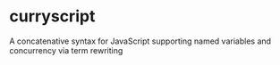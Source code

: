 # curryscript
A concatenative syntax for JavaScript supporting named variables and concurrency via term rewriting
